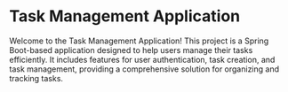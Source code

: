 # Task Management Application
Welcome to the Task Management Application! This project is a Spring Boot-based application designed to help users manage their tasks efficiently. It includes features for user authentication, task creation, and task management, providing a comprehensive solution for organizing and tracking tasks.
